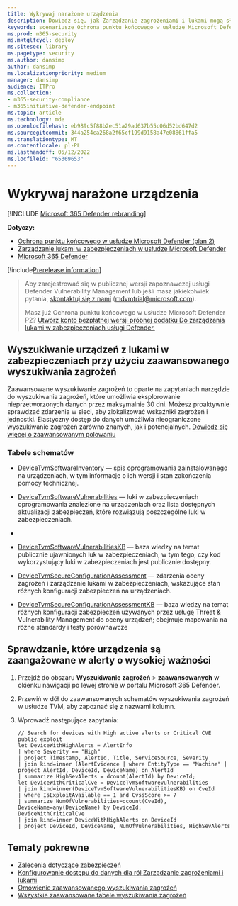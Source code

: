 ```yaml
---
title: Wykrywaj narażone urządzenia
description: Dowiedz się, jak Zarządzanie zagrożeniami i lukami mogą służyć do ułatwiania współpracy administratorów zabezpieczeń, administratorów IT i secops.
keywords: scenariusze Ochrona punktu końcowego w usłudze Microsoft Defender-tvm, Ochrona punktu końcowego w usłudze Microsoft Defender, tvm, scenariusze tvm, zmniejszenie zagrożenia & narażenia na luki w zabezpieczeniach, zmniejszenie zagrożeń i luk w zabezpieczeniach, poprawa konfiguracji zabezpieczeń, zwiększenie Microsoft Secure Score for Devices, increase threat & vulnerability Microsoft Secure Score for Devices, Microsoft Secure Score for Devices, exposure score, security controls
ms.prod: m365-security
ms.mktglfcycl: deploy
ms.sitesec: library
ms.pagetype: security
ms.author: dansimp
author: dansimp
ms.localizationpriority: medium
manager: dansimp
audience: ITPro
ms.collection:
- m365-security-compliance
- m365initiative-defender-endpoint
ms.topic: article
ms.technology: mde
ms.openlocfilehash: eb989c5f88b2ec51a29ad637b55c06d52bd647d2
ms.sourcegitcommit: 344a254ca268a2f65cf199d9158a47e08861ffa5
ms.translationtype: MT
ms.contentlocale: pl-PL
ms.lasthandoff: 05/12/2022
ms.locfileid: "65369653"
---
```

# <a name="hunt-for-exposed-devices"></a>Wykrywaj narażone urządzenia

[!INCLUDE [Microsoft 365 Defender rebranding](../../includes/microsoft-defender.md)]

**Dotyczy:**

- [Ochrona punktu końcowego w usłudze Microsoft Defender (plan 2)](https://go.microsoft.com/fwlink/?linkid=2154037) 
- [Zarządzanie lukami w zabezpieczeniach w usłudze Microsoft Defender](index.yml)
- [Microsoft 365 Defender](https://go.microsoft.com/fwlink/?linkid=2118804)

[!include[Prerelease information](../../includes/prerelease.md)]

> Aby zarejestrować się w publicznej wersji zapoznawczej usługi Defender Vulnerability Management lub jeśli masz jakiekolwiek pytania, [skontaktuj się z nami](mailto:mdvmtrial@microsoft.com) (mdvmtrial@microsoft.com).
>
> Masz już Ochrona punktu końcowego w usłudze Microsoft Defender P2? [Utwórz konto bezpłatnej wersji próbnej dodatku Do zarządzania lukami w zabezpieczeniach usługi Defender.](https://signup.microsoft.com/get-started/signup?products=5908ecaa-b8a7-4a04-b6c0-d44fd934b6f2)

## <a name="use-advanced-hunting-to-find-devices-with-vulnerabilities"></a>Wyszukiwanie urządzeń z lukami w zabezpieczeniach przy użyciu zaawansowanego wyszukiwania zagrożeń

Zaawansowane wyszukiwanie zagrożeń to oparte na zapytaniach narzędzie do wyszukiwania zagrożeń, które umożliwia eksplorowanie nieprzetworzonych danych przez maksymalnie 30 dni. Możesz proaktywnie sprawdzać zdarzenia w sieci, aby zlokalizować wskaźniki zagrożeń i jednostki. Elastyczny dostęp do danych umożliwia nieograniczone wyszukiwanie zagrożeń zarówno znanych, jak i potencjalnych. [Dowiedz się więcej o zaawansowanym polowaniu](../defender-endpoint/advanced-hunting-overview.md)

### <a name="schema-tables"></a>Tabele schematów

- [DeviceTvmSoftwareInventory](../defender-endpoint/advanced-hunting-devicetvmsoftwareinventory-table.md) — spis oprogramowania zainstalowanego na urządzeniach, w tym informacje o ich wersji i stan zakończenia pomocy technicznej.

- [DeviceTvmSoftwareVulnerabilities](../defender-endpoint/advanced-hunting-devicetvmsoftwarevulnerabilities-table.md) — luki w zabezpieczeniach oprogramowania znalezione na urządzeniach oraz lista dostępnych aktualizacji zabezpieczeń, które rozwiązują poszczególne luki w zabezpieczeniach.
- 

- [DeviceTvmSoftwareVulnerabilitiesKB](../defender-endpoint/advanced-hunting-devicetvmsoftwarevulnerabilitieskb-table.md) — baza wiedzy na temat publicznie ujawnionych luk w zabezpieczeniach, w tym tego, czy kod wykorzystujący luki w zabezpieczeniach jest publicznie dostępny.

- [DeviceTvmSecureConfigurationAssessment](../defender-endpoint/advanced-hunting-devicetvmsecureconfigurationassessment-table.md) — zdarzenia oceny zagrożeń i zarządzanie lukami w zabezpieczeniach, wskazujące stan różnych konfiguracji zabezpieczeń na urządzeniach.

- [DeviceTvmSecureConfigurationAssessmentKB](../defender-endpoint/advanced-hunting-devicetvmsecureconfigurationassessmentkb-table.md) — baza wiedzy na temat różnych konfiguracji zabezpieczeń używanych przez usługę Threat & Vulnerability Management do oceny urządzeń; obejmuje mapowania na różne standardy i testy porównawcze

## <a name="check-which-devices-are-involved-in-high-severity-alerts"></a>Sprawdzanie, które urządzenia są zaangażowane w alerty o wysokiej ważności

1. Przejdź do obszaru **Wyszukiwanie zagrożeń** \> **zaawansowanych** w okienku nawigacji po lewej stronie w portalu Microsoft 365 Defender.

2. Przewiń w dół do zaawansowanych schematów wyszukiwania zagrożeń w usłudze TVM, aby zapoznać się z nazwami kolumn.

3. Wprowadź następujące zapytania:

    ```kusto
    // Search for devices with High active alerts or Critical CVE public exploit
    let DeviceWithHighAlerts = AlertInfo
    | where Severity == "High"
    | project Timestamp, AlertId, Title, ServiceSource, Severity
    | join kind=inner (AlertEvidence | where EntityType == "Machine" | project AlertId, DeviceId, DeviceName) on AlertId
    | summarize HighSevAlerts = dcount(AlertId) by DeviceId;
    let DeviceWithCriticalCve = DeviceTvmSoftwareVulnerabilities
    | join kind=inner(DeviceTvmSoftwareVulnerabilitiesKB) on CveId
    | where IsExploitAvailable == 1 and CvssScore >= 7
    | summarize NumOfVulnerabilities=dcount(CveId),
    DeviceName=any(DeviceName) by DeviceId;
    DeviceWithCriticalCve
    | join kind=inner DeviceWithHighAlerts on DeviceId
    | project DeviceId, DeviceName, NumOfVulnerabilities, HighSevAlerts
    ```

## <a name="related-topics"></a>Tematy pokrewne

- [Zalecenia dotyczące zabezpieczeń](tvm-security-recommendation.md)
- [Konfigurowanie dostępu do danych dla ról Zarządzanie zagrożeniami i lukami](../defender-endpoint/user-roles.md#create-roles-and-assign-the-role-to-an-azure-active-directory-group)
- [Omówienie zaawansowanego wyszukiwania zagrożeń](/windows/security/threat-protection/microsoft-defender-atp/advanced-hunting-overview)
- [Wszystkie zaawansowane tabele wyszukiwania zagrożeń](/windows/security/threat-protection/microsoft-defender-atp/advanced-hunting-schema-reference.md)
